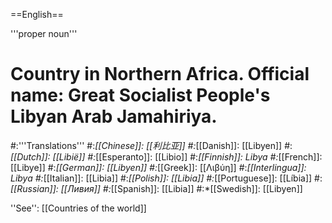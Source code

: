 ==English==

'''proper noun'''

# Country in Northern Africa. Official name: Great Socialist People's Libyan Arab Jamahiriya.
#:'''Translations'''
#:*[[Chinese]]: [[利比亚]]
#:*[[Danish]]: [[Libyen]]
#:*[[Dutch]]: [[Libië]]
#:*[[Esperanto]]: [[Libio]]
#:*[[Finnish]]: Libya
#:*[[French]]: [[Libye]]
#:*[[German]]: [[Libyen]]
#:*[[Greek]]: [[Λιβύη]]
#:*[[Interlingua]]: Libya
#:*[[Italian]]: [[Libia]]
#:*[[Polish]]: [[Libia]]
#:*[[Portuguese]]: [[Líbia]]
#:*[[Russian]]: [[Ливия]]
#:*[[Spanish]]: [[Libia]]
#:*[[Swedish]]: [[Libyen]]

''See'': [[Countries of the world]]